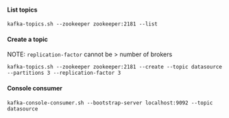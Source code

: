 #### List topics

```
kafka-topics.sh --zookeeper zookeeper:2181 --list
```

#### Create a topic
NOTE: `replication-factor` cannot be > number of brokers
```
kafka-topics.sh --zookeeper zookeeper:2181 --create --topic datasource --partitions 3 --replication-factor 3
```
#### Console consumer

```
kafka-console-consumer.sh --bootstrap-server localhost:9092 --topic datasource
```
